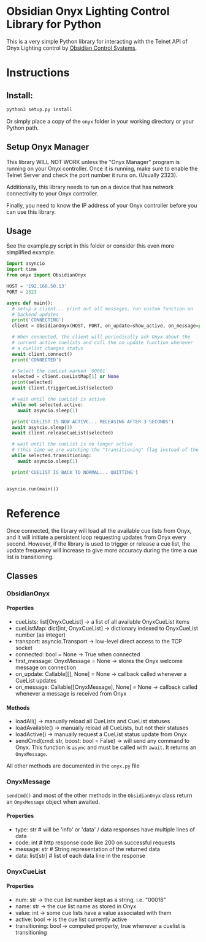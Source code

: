 # Obsidian Onyx Lighting Control Library for Python

This is a very simple Python library for interacting with the Telnet API of Onyx Lighting control by [Obsidian Control Systems](https://obsidiancontrol.com/).

# Instructions

## Install:

```bash
python3 setup.py install
```

Or simply place a copy of the `onyx` folder in your working directory or your Python path.

## Setup Onyx Manager

This library WILL NOT WORK unless the "Onyx Manager" program is running on your Onyx controller. Once it is running, make sure to enable the Telnet Server and check the port number it runs on. (Usually 2323).

Additionally, this library needs to run on a device that has network connectivity to your Onyx controller.

Finally, you need to know the IP address of your Onyx controller before you can use this library.

## Usage

See the example.py script in this folder or consider this even more simplified example.

```python
import asyncio
import time
from onyx import ObsidianOnyx

HOST = '192.168.50.13'
PORT = 2323

async def main():
  # setup a client... print out all messages, run custom function on
  # backend updates
  print('CONNECTING')
  client = ObsidianOnyx(HOST, PORT, on_update=show_active, on_message=print)

  # When connected, the client will periodically ask Onyx about the
  # current active cuelists and call the on_update function whenever
  # a cuelist changes status
  await client.connect()
  print('CONNECTED')

  # Select the cueList marked `00001`
  selected = client.cueListMap[1] or None
  print(selected)
  await client.triggerCueList(selected)

  # wait until the cueList is active
  while not selected.active:
    await asyncio.sleep(1)

  print('CUELIST IS NOW ACTIVE... RELEASING AFTER 3 SECONDS')
  await asyncio.sleep(3)
  await client.releaseCueList(selected)

  # wait until the cueList is no longer active
  # (this time we are watching the "transitioning" flag instead of the active status)
  while selected.transitioning:
    await asyncio.sleep(1)

  print('CUELIST IS BACK TO NORMAL... QUITTING')


asyncio.run(main())
```

# Reference

Once connected, the library will load all the available cue lists from Onyx, and it will initiate a persistent loop requesting updates from Onyx every second. However, if the library is used to trigger or release a cue list, the update frequency will increase to give more accuracy during the time a cue list is transitioning.

## Classes

### ObsidianOnyx

#### Properties

-   cueLists: list[OnyxCueList] -> a list of all available OnyxCueList items
-   cueListMap: dict[int, OnyxCueList] -> dictionary indexed to OnyxCueList number (as integer)
-   transport: asyncio.Transport -> low-level direct access to the TCP socket
-   connected: bool = None -> True when connected
-   first_message: OnyxMessage = None -> stores the Onyx welcome message on connection
-   on_update: Callable[[], None] = None -> callback called whenever a CueList updates
-   on_message: Callable[[OnyxMessage], None] = None -> callback called whenever a message is received from Onyx

#### Methods

-   loadAll() -> manually reload all CueLists and CueList statuses
-   loadAvailable() -> manually reload all CueLists, but not their statuses
-   loadActive() -> manually request a CueList status update from Onyx
-   sendCmd(cmd: str, boost: bool = False) -> will send any command to Onyx. This function is `async` and must be called with `await`. It returns an `OnyxMessage`.

All other methods are documented in the `onyx.py` file

### OnyxMessage

`sendCmd()` and most of the other methods in the `ObsidianOnyx` class return an `OnyxMessage` object when awaited.

#### Properties

-   type: str # will be 'info' or 'data' / data responses have multiple lines of data
-   code: int # http response code like 200 on successful requests
-   message: str # String representation of the returned data
-   data: list[str] # list of each data line in the response

### OnyxCueList

#### Properties

-   num: str -> the cue list number kept as a string, i.e. "00018"
-   name: str -> the cue list name as stored in Onyx
-   value: int -> some cue lists have a value associated with them
-   active: bool -> is the cue list currently active
-   transitioning: bool -> computed property, true whenever a cuelist is transitioning
